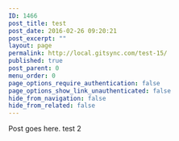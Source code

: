 ```yaml
---
ID: 1466
post_title: test
post_date: 2016-02-26 09:20:21
post_excerpt: ""
layout: page
permalink: http://local.gitsync.com/test-15/
published: true
post_parent: 0
menu_order: 0
page_options_require_authentication: false
page_options_show_link_unauthenticated: false
hide_from_navigation: false
hide_from_related: false
---
```

Post goes here. test 2